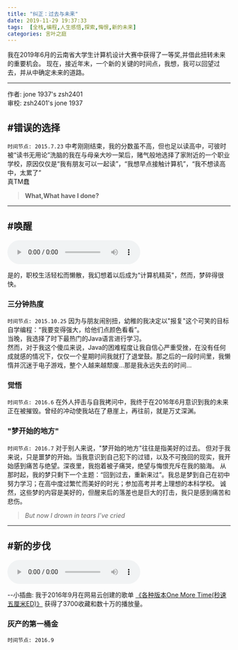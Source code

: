 ```yaml
---
title: "纠正：过去与未来"
date: 2019-11-29 19:37:33
tags:  [全栈,编程,人生感悟,探索,悔恨,新的未来]
categories: 言叶之庭
---
```

我在2019年6月的云南省大学生计算机设计大赛中获得了一等奖,并借此扭转未来的重要机会。
现在，接近年末，一个新的关键的时间点，我想，我可以回望过去，并从中确定未来的道路。
<!-- more -->

------
作者: jone 1937's zsh2401   
审校: zsh2401's jone 1937 

## #错误的选择 
`时间节点: 2015.7.23`
中考刚刚结束，我的分数虽不高，但也足以读高中，可彼时被“读书无用论”洗脑的我在与母亲大吵一架后，赌气般地选择了家附近的一个职业学校，原因仅仅是“我有朋友可以一起读”，“我想早点接触计算机”，“我不想读高中，太累了”   
真TM蠢   
> **What,What have I done?**

------
## #唤醒
<audio preload src="./eow.mp3" controls></audio>

是的，职校生活轻松而懒散，我幻想着以后成为“计算机精英"，然而，梦碎得很快。
### 三分钟热度
`时间节点: 2015.10.25`
因为与朋友闹别扭，幼稚的我决定以"报复"这个可笑的目标自学编程：“我要变得强大，给他们点颜色看看”。   
当晚，我选择了时下最热门的Java语言进行学习。  
然而，对于我这个傻瓜来说，Java的困难程度让我自信心严重受挫，在没有任何成就感的情况下，仅仅一个星期时间我就打了退堂鼓。那之后的一段时间里，我懒惰并沉迷于电子游戏，整个人越来越颓废...那是我永远失去的时间...

### 觉悟
`时间节点: 2016.6`
在外人抨击与自我拷问中，我终于在2016年6月意识到我的未来正在被摧毁。曾经的冲动使我站在了悬崖上，再往前，就是万丈深渊。

### "梦开始的地方"
`时间节点: 2016.7`
对于别人来说，"梦开始的地方"往往是指美好的过去。
但对于我来说，只是噩梦的开始。当我意识到自己犯下的过错，以及不可挽回的现实，我开始感到痛苦与绝望。深夜里，我抱着被子痛哭，绝望与悔恨充斥在我的脑海。
从那时起，我的梦只剩下一个主题：“回到过去，重新来过”。我总是梦到自己在初中努力学习；在高中度过繁忙而美好的时光；参加高考并考上理想的本科学校。
诚然，这些梦的内容是美好的，但醒来后的落差也是巨大的打击，我只是感到痛苦和悲伤。
> *But now I drown in tears I’ve cried*

------
## #新的步伐
<audio preload src="./xg.mp3" controls></audio>

--小插曲: 我于2016年9月在网易云创建的歌单 [《各种版本One More Time(秒速五厘米ED)》](http://music.163.com/playlist?id=468248339&userid=74315474) 获得了3700收藏和数十万的播放量。

### 灰产的第一桶金
`时间节点: 2016.9`














<script>
window.addEventListener("load",()=>{
$(function(){
    $("audio").on("play", function() {
        $("audio").not(this).each(function(index, audio) {
            audio.pause();
        });
    });
});
})
</script>